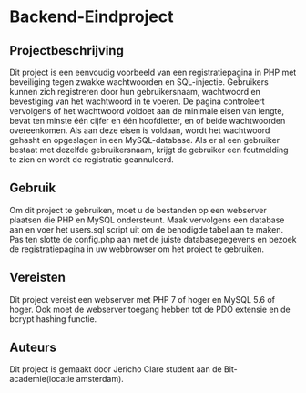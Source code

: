 # Backend-Eindproject
## Projectbeschrijving
Dit project is een eenvoudig voorbeeld van een registratiepagina in PHP met beveiliging tegen zwakke wachtwoorden en SQL-injectie. Gebruikers kunnen zich registreren door hun gebruikersnaam, wachtwoord en bevestiging van het wachtwoord in te voeren. De pagina controleert vervolgens of het wachtwoord voldoet aan de minimale eisen van lengte, bevat ten minste één cijfer en één hoofdletter, en of beide wachtwoorden overeenkomen. Als aan deze eisen is voldaan, wordt het wachtwoord gehasht en opgeslagen in een MySQL-database. Als er al een gebruiker bestaat met dezelfde gebruikersnaam, krijgt de gebruiker een foutmelding te zien en wordt de registratie geannuleerd.

## Gebruik
Om dit project te gebruiken, moet u de bestanden op een webserver plaatsen die PHP en MySQL ondersteunt. Maak vervolgens een database aan en voer het users.sql script uit om de benodigde tabel aan te maken. Pas ten slotte de config.php aan met de juiste databasegegevens en bezoek de registratiepagina in uw webbrowser om het project te gebruiken.

## Vereisten
Dit project vereist een webserver met PHP 7 of hoger en MySQL 5.6 of hoger. Ook moet de webserver toegang hebben tot de PDO extensie en de bcrypt hashing functie.

## Auteurs
Dit project is gemaakt door Jericho Clare student aan de Bit-academie(locatie amsterdam).